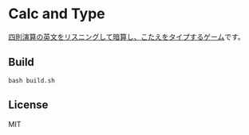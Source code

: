 # Calc and Type

[四則演算の英文をリスニングして暗算し、こたえをタイプするゲーム](https://marmooo.github.io/calc-and-type)です。

## Build

```
bash build.sh
```

## License

MIT
